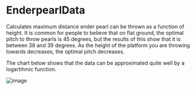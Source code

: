 # EnderpearlData
Calculates maximum distance ender pearl can be thrown as a function of height. It is common for people to believe that on flat ground, the optimal pitch to throw pearls is 45 degrees, but the results of this show that it is between 38 and 39 degrees. As the height of the platform you are throwing towards decreases, the optimal pitch decreases. 

The chart below shows that the data can be approximated quite well by a logartihmic function.

![image](https://github.com/M-Max-Coy/EnderpearlData/assets/146593840/29e8def8-5a27-4f24-8992-6e78a5930ae1)

